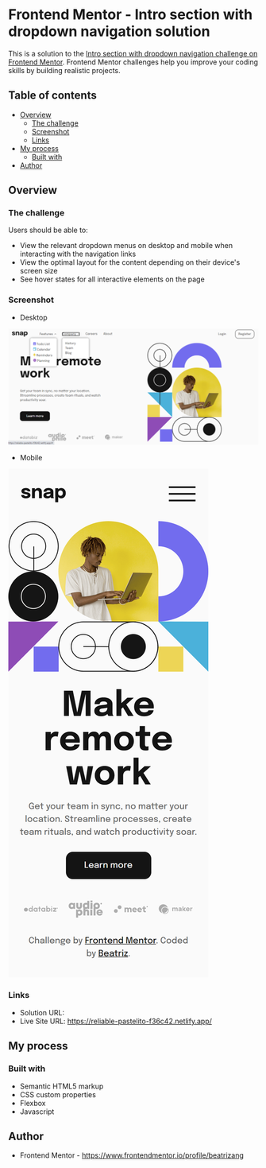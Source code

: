 # Frontend Mentor - Intro section with dropdown navigation solution

This is a solution to the [Intro section with dropdown navigation challenge on Frontend Mentor](https://www.frontendmentor.io/challenges/intro-section-with-dropdown-navigation-ryaPetHE5). Frontend Mentor challenges help you improve your coding skills by building realistic projects. 

## Table of contents

- [Overview](#overview)
  - [The challenge](#the-challenge)
  - [Screenshot](#screenshot)
  - [Links](#links)
- [My process](#my-process)
  - [Built with](#built-with)
- [Author](#author)


## Overview

### The challenge

Users should be able to:

- View the relevant dropdown menus on desktop and mobile when interacting with the navigation links
- View the optimal layout for the content depending on their device's screen size
- See hover states for all interactive elements on the page

### Screenshot

- Desktop

![](./images/screenshot/1.png)

- Mobile

![](./images/screenshot/2.png)




### Links

- Solution URL: 
- Live Site URL: https://reliable-pastelito-f36c42.netlify.app/

## My process

### Built with

- Semantic HTML5 markup
- CSS custom properties
- Flexbox
- Javascript


## Author

- Frontend Mentor - https://www.frontendmentor.io/profile/beatrizang


